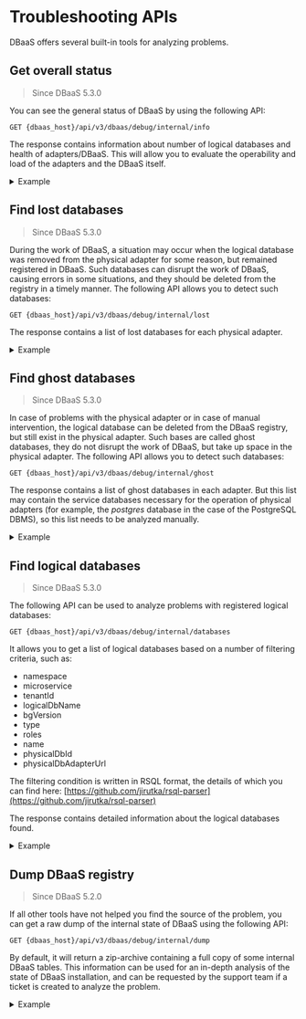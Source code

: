 # Troubleshooting APIs

DBaaS offers several built-in tools for analyzing problems.

## Get overall status

> Since DBaaS 5.3.0

You can see the general status of DBaaS by using the following API:

```
GET {dbaas_host}/api/v3/dbaas/debug/internal/info
```

The response contains information about number of logical databases and health of adapters/DBaaS. This will allow you to
evaluate the operability and load of the adapters and the DBaaS itself.

<details><summary>Example</summary>

Full documentation: [Get overall status](../rest-api.md#get-overall-status)

```bash
# Request
curl --location --request GET http://localhost:8080/api/v3/dbaas/debug/internal/info \
    -H 'Authorization: Basic abcdef=' 
```

# Response

```json
{
  "overallHealthStatus": "UP",
  "overallLogicalDbNumber": 59,
  "physicalDatabaseInfoList": [
    {
      "physicalDatabaseId": "postgresql-1",
      "healthStatus": "UP",
      "logicalDbNumber": "68"
    },
    {
      "physicalDatabaseId": "cassandra-1",
      "healthStatus": "UP",
      "logicalDbNumber": "11"
    },
    {
      "physicalDatabaseId": "clickhouse:main",
      "healthStatus": "UP",
      "logicalDbNumber": "5"
    }
  ]
}
```

</details>

## Find lost databases

> Since DBaaS 5.3.0

During the work of DBaaS, a situation may occur when the logical database was removed from the physical adapter for some
reason, but remained registered in DBaaS. Such databases can disrupt the work of DBaaS, causing errors in some
situations, and they should be deleted from the registry in a timely manner. The following API allows you to detect such
databases:

```
GET {dbaas_host}/api/v3/dbaas/debug/internal/lost
```

The response contains a list of lost databases for each physical adapter.

<details><summary>Example</summary>

Full documentation: [Get lost databases](../rest-api.md#get-lost-databases)

```bash
# Request
curl -X GET \
  http://localhost:8080/api/v3/dbaas/debug/internal/lost \
  -H 'Authorization: Basic abcdef='
```

# Response

```json
[
  {
    "physicalDatabaseId": "cassandra-dev",
    "errorMessage": null,
    "databases": [
      {
        "id": "2gfdsbf5-7ad4-42x8-ag76-a4612d048f0c",
        "classifier": {
          "microserviceName": "service-1",
          "namespace": "namespace1",
          "scope": "service"
        },
        "namespace": "namespace1",
        "type": "cassandra",
        "name": "dbaas_e905eef3c79841e09c4e916c2cc2bb14",
        "externallyManageable": false,
        "timeDbCreation": "2023-01-10T08:17:33.725+00:00",
        "settings": null,
        "backupDisabled": false,
        "physicalDatabaseId": "cassandra-dev",
        "connectionProperties": [
          ...
        ]
      }
    ]
  }
]
```

</details>

## Find ghost databases

> Since DBaaS 5.3.0

In case of problems with the physical adapter or in case of manual intervention, the logical database can be deleted
from the DBaaS registry, but still exist in the physical adapter. Such bases are called ghost databases, they do not
disrupt the work of DBaaS, but take up space in the physical adapter. The following API allows you to detect such
databases:

```
GET {dbaas_host}/api/v3/dbaas/debug/internal/ghost
```

The response contains a list of ghost databases in each adapter. But this list may contain the service databases
necessary for the operation of physical adapters (for example, the *postgres* database in the case of the PostgreSQL
DBMS), so this list needs to be analyzed manually.

<details><summary>Example</summary>

Full
documentation: [Get ghost databases](../rest-api.md#get-ghost-databases)

```bash
# Request
curl -X GET \
  http://localhost:8080/api/v3/dbaas/debug/internal/ghost \
  -H 'Authorization: Basic abcdef=' 
```

# Response

```json
[
  {
    "physicalDatabaseId": "redis-dev",
    "dbNames": [
    ],
    "errorMessage": null
  },
  {
    "physicalDatabaseId": "postgresql-dev:postgres",
    "dbNames": [
      "dbaas_autotests_b3a63ae3795",
      "template0",
      "dbaas_autotests_990c9ea8317",
      "template1",
      "dbaas_dev",
      "dbaas-test-service_candidate-test-namespace_120530154311024",
      "dbaas-declarative-service_dbaas-autotests_143622345041124",
      "dbaas-test-service_active-test-namespace_081927841021124",
      "dbaas-test-service_dbaas-autotests_143628563041124",
      "postgres"
    ],
    "errorMessage": null
  }
]
```

</details>

## Find logical databases

> Since DBaaS 5.3.0

The following API can be used to analyze problems with registered logical databases:

```
GET {dbaas_host}/api/v3/dbaas/debug/internal/databases
```

It allows you to get a list of logical databases based on a number of filtering criteria, such as:

- namespace
- microservice
- tenantId
- logicalDbName
- bgVersion
- type
- roles
- name
- physicalDbId
- physicalDbAdapterUrl

The filtering condition is written in RSQL format, the details of which you can find
here: [https://github.com/jirutka/rsql-parser](https://github.com/jirutka/rsql-parser)

The response contains detailed information about the logical databases found.

<details><summary>Example</summary>

Full
documentation: [Find Debug Logical Databases](../rest-api.md#find-debug-logical-databases)

```bash
# Request
curl --location --request GET http://localhost:8080/api/v3/dbaas/debug/internal/databases?filter=namespace==dbaas-autotests; \
	microservice==dbaas-declarative-service; \
	logicalDbName==configs; \
	type!=clickhouse; \
	roles=in=("ro","rw"); \
	physicalDbId==postgresql-dev:postgres; \
	physicalDbAdapterUrl==http://dbaas-postgres-adapter.postgresql-dev:8080 \
-H 'Authorization: Basic abcdef' \
-H "Accept: application/json"
```

# Response

```json
[
  {
    "namespace": "dbaas-autotests",
    "microservice": "dbaas-declarative-service",
    "tenantId": "ce2ab06d-1e61-4036-99b1-e39fs3da741b",
    "logicalDbName": "configs",
    "bgVersion": "2",
    "type": "postgresql",
    "roles": [
      "admin",
      "streaming",
      "rw",
      "ro"
    ],
    "name": "dbaas-declarative-service_dbaas-autotests_175104799071124",
    "physicalDbId": "postgresql-dev:postgres",
    "physicalDbAdapterUrl": "http://dbaas-postgres-adapter.postgresql-dev:8080",
    "declaration": {
      "id": "4cb9e41a-e4b2-4529-98fc-392c72873c75",
      "settings": null,
      "lazy": false,
      "instantiationApproach": "new",
      "versioningApproach": "new",
      "versioningType": "static",
      "classifier": {
        "custom_keys": {
          "logicalDBName": "configs"
        },
        "microserviceName": "dbaas-declarative-service",
        "namespace": "dbaas-autotests",
        "scope": "service"
      },
      "type": "postgresql",
      "namePrefix": null,
      "namespace": "dbaas-autotests"
    }
  }
]
```

</details>

## Dump DBaaS registry

> Since DBaaS 5.2.0

If all other tools have not helped you find the source of the problem, you can get a raw dump of the internal state
of DBaaS using the following API:

```
GET {dbaas_host}/api/v3/dbaas/debug/internal/dump
```

By default, it will return a zip-archive containing a full copy of some internal DBaaS tables. This information can be
used for an in-depth analysis of the state of DBaaS installation, and can be requested by the support team if a ticket
is created to analyze the problem.

<details><summary>Example</summary>

Full
documentation: [Get Dump of Dbaas Database Information](../rest-api.md#get-dump-of-dbaas-database-information)

```bash
# Request
curl --location --request GET http://localhost:8080/api/v3/dbaas/debug/internal/dump \
  -H 'Authorization: Basic abcdef=' \
  -H "Accept: application/json"
```

# Response

```json
{
  "rules": {
    "defaultRules": [
      {
        ...
      }
    ],
    "namespaceRules": [
      {
        ...
      }
    ],
    "microserviceRules": [
      {
        ...
      }
    ],
    "permanentRules": [
      {
        ...
      }
    ]
  },
  "logicalDatabases": [
    {
      ...
    }
  ],
  "declarativeConfigurations": [
    {
      ...
    }
  ],
  "blueGreenDomains": [
    {
      ...
    }
  ]
}
```

</details>
